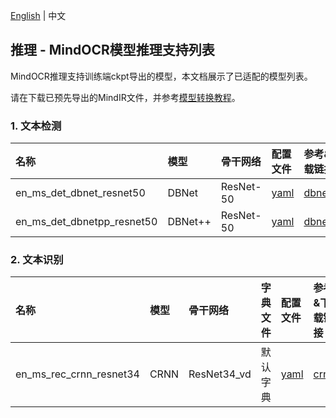 [English](../../en/inference/models_list_en.md) | 中文

## 推理 - MindOCR模型推理支持列表


MindOCR推理支持训练端ckpt导出的模型，本文档展示了已适配的模型列表。

请在下载已预先导出的MindIR文件，并参考[模型转换教程](./convert_tutorial_cn.md)。


### 1. 文本检测

| 名称                        | 模型    | 骨干网络    | 配置文件                                                  | 参考&下载链接                                       |
|:---------------------------|:--------|:----------|:---------------------------------------------------------|:-------------------------------------------------|
| en_ms_det_dbnet_resnet50   | DBNet   | ResNet-50 | [yaml](../../../configs/det/dbnet/db_r50_icdar15.yaml)   | [dbnet](../../../configs/det/dbnet/README_CN.md) |
| en_ms_det_dbnetpp_resnet50 | DBNet++ | ResNet-50 | [yaml](../../../configs/det/dbnet/db++_r50_icdar15.yaml) | [dbnet++](../../../configs/det/dbnet/README_CN.md) |

### 2. 文本识别

| 名称                     | 模型 | 骨干网络      | 字典文件 | 配置文件                                              | 参考&下载链接                                     |
|:------------------------|:-----|:------------|:-------|:-----------------------------------------------------|:-----------------------------------------------|
| en_ms_rec_crnn_resnet34 | CRNN | ResNet34_vd | 默认字典 | [yaml](../../../configs/rec/crnn/crnn_resnet34.yaml) | [crnn](../../../configs/rec/crnn/README_CN.md) |
